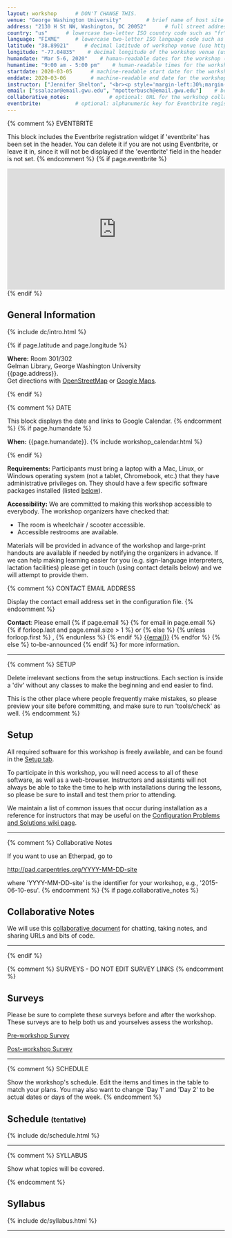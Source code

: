 ```yaml
---
layout: workshop      # DON'T CHANGE THIS.
venue: "George Washington University"        # brief name of host site without address (e.g., "Euphoric State University")
address: "2130 H St NW, Washington, DC 20052"      # full street address of workshop (e.g., "Room A, 123 Forth Street, Blimingen, Euphoria")
country: "us"      # lowercase two-letter ISO country code such as "fr" (see https://en.wikipedia.org/wiki/ISO_3166-1#Current_codes)
language: "FIXME"     # lowercase two-letter ISO language code such as "fr" (see https://en.wikipedia.org/wiki/List_of_ISO_639-1_codes)
latitude: "38.89921"     # decimal latitude of workshop venue (use https://www.latlong.net/)
longitude: "-77.04835"    # decimal longitude of the workshop venue (use https://www.latlong.net)
humandate: "Mar 5-6, 2020"    # human-readable dates for the workshop (e.g., "Feb 17-18, 2020")
humantime: "9:00 am - 5:00 pm"    # human-readable times for the workshop (e.g., "9:00 am - 4:30 pm")
startdate: 2020-03-05      # machine-readable start date for the workshop in YYYY-MM-DD format like 2015-01-01
enddate: 2020-03-06        # machine-readable end date for the workshop in YYYY-MM-DD format like 2015-01-02
instructor: ["Jennifer Shelton", "<br><p style='margin-left:30%;margin-top:-3%'>Schuyler Smith</p>"] # boxed, comma-separated list of instructors' names as strings, like ["Kay McNulty", "Betty Jennings", "Betty Snyder"]
email: ["ssalazar@email.gwu.edu", "mpotterbusch@email.gwu.edu"]    # boxed, comma-separated list
collaborative_notes:             # optional: URL for the workshop collaborative notes, e.g. an Etherpad or Google Docs 
eventbrite:           # optional: alphanumeric key for Eventbrite registration, e.g., "1234567890AB" (if Eventbrite is being used)
---
```


{% comment %}
EVENTBRITE

This block includes the Eventbrite registration widget if
'eventbrite' has been set in the header.  You can delete it if you
are not using Eventbrite, or leave it in, since it will not be
displayed if the 'eventbrite' field in the header is not set.
{% endcomment %}
{% if page.eventbrite %}
<iframe
  src="https://www.eventbrite.com/tickets-external?eid={{page.eventbrite}}&ref=etckt"
  frameborder="0"
  width="100%"
  height="280px"
  scrolling="auto">
</iframe>
{% endif %}


<h2 id="general">General Information</h2>
{% include dc/intro.html %}


{% if page.latitude and page.longitude %}
<p id="where">
  <strong>Where:</strong>
  Room 301/302
  <br>
  Gelman Library, George Washington University
  <br>
  {{page.address}}.
  <br>
  Get directions with
  <a href="//www.openstreetmap.org/?mlat={{page.latitude}}&mlon={{page.longitude}}&zoom=16" target="_blank">OpenStreetMap</a>
  or
  <a href="//maps.google.com/maps?q={{page.latitude}},{{page.longitude}}" target="_blank">Google Maps</a>.
</p>
{% endif %}

{% comment %}
DATE

This block displays the date and links to Google Calendar.
{% endcomment %}
{% if page.humandate %}
<p id="when">
  <strong>When:</strong>
  {{page.humandate}}.
  {% include workshop_calendar.html %}
</p>
{% endif %}

<p id="requirements">
  <strong>Requirements:</strong> Participants must bring a laptop with a
  Mac, Linux, or Windows operating system (not a tablet, Chromebook, etc.) that they have administrative privileges on. They should have a few specific software packages installed (listed <a href="#setup">below</a>).
</p>

<p id="accessibility">
  <strong>Accessibility:</strong> We are committed to making this workshop
  accessible to everybody.
  The workshop organizers have checked that:
</p>
<ul>
  <li>The room is wheelchair / scooter accessible.</li>
  <li>Accessible restrooms are available.</li>
</ul>
<p>
  Materials will be provided in advance of the workshop and
  large-print handouts are available if needed by notifying the
  organizers in advance.  If we can help making learning easier for
  you (e.g. sign-language interpreters, lactation facilities) please
  get in touch (using contact details below) and we will
  attempt to provide them.
</p>

{% comment %}
CONTACT EMAIL ADDRESS

Display the contact email address set in the configuration file.
{% endcomment %}
<p id="contact">
  <strong>Contact</strong>:
  Please email
  {% if page.email %}
  {% for email in page.email %}
  {% if forloop.last and page.email.size > 1 %}
  or
  {% else %}
  {% unless forloop.first %}
  ,
  {% endunless %}
  {% endif %}
  <a href='mailto:{{email}}'>{{email}}</a>
  {% endfor %}
  {% else %}
  to-be-announced
  {% endif %}
  for more information.
</p>

<hr/>

{% comment %}
SETUP

Delete irrelevant sections from the setup instructions.  Each
section is inside a 'div' without any classes to make the beginning
and end easier to find.

This is the other place where people frequently make mistakes, so
please preview your site before committing, and make sure to run
'tools/check' as well.
{% endcomment %}

<h2 id="setup">Setup</h2>
<p>
  All required software for this workshop is freely available, and can be found in the <a href = "workshop_setup">Setup tab</a>.
</p>
<p>
  To participate in this workshop, you will need access to all of these software, as well as a web-browser. Instructors and assistants will not always be able to take the time to help with installations during the lessons, so please be sure to install and test them prior to attending.
</p>

<p>
  We maintain a list of common issues that occur during installation as a reference for instructors
  that may be useful on the
  <a href = "{{site.swc_github}}/workshop-template/wiki/Configuration-Problems-and-Solutions" target="_blank" >Configuration Problems and Solutions wiki page</a>.
</p>
<hr/>

{% comment %}
Collaborative Notes

If you want to use an Etherpad, go to

http://pad.carpentries.org/YYYY-MM-DD-site

where 'YYYY-MM-DD-site' is the identifier for your workshop,
e.g., '2015-06-10-esu'.
{% endcomment %}
{% if page.collaborative_notes %}
<h2 id="collaborative_notes">Collaborative Notes</h2>

<p>
We will use this <a href="{{page.collaborative_notes}}">collaborative document</a> for chatting, taking notes, and sharing URLs and bits of code.
</p>
<hr/>
{% endif %}


{% comment %} 
SURVEYS - DO NOT EDIT SURVEY LINKS 
{% endcomment %}
<h2 id="surveys">Surveys</h2>
<p>Please be sure to complete these surveys before and after the workshop. These surveys are to help both us and yourselves assess the workshop.</p>
<p><a href="{{ site.pre_survey }}{{ site.github.project_title }}" target="_blank">Pre-workshop Survey</a></p>
<p><a href="{{ site.post_survey }}{{ site.github.project_title }}" target="_blank">Post-workshop Survey</a></p>

<hr/>


{% comment %}
SCHEDULE  

Show the workshop's schedule.  Edit the items and times in the table
to match your plans.  You may also want to change 'Day 1' and 'Day
2' to be actual dates or days of the week.
{% endcomment %}

<h2 id="schedule">Schedule <font size="3">(tentative)</font> </h2>
{% include dc/schedule.html %}
<hr/>

{% comment %}
SYLLABUS

Show what topics will be covered.

{% endcomment %}

<h2 id="syllabus">Syllabus</h2>
{% include dc/syllabus.html %}

<hr/>


